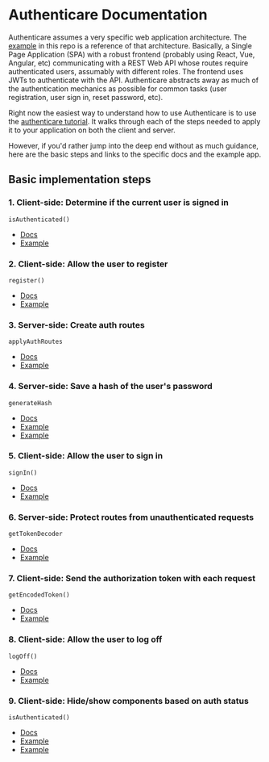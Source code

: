 # Authenticare Documentation

Authenticare assumes a very specific web application architecture. The [example](/example) in this repo is a reference of that architecture. Basically, a Single Page Application (SPA) with a robust frontend (probably using React, Vue, Angular, etc) communicating with a REST Web API whose routes require authenticated users, assumably with different roles. The frontend uses JWTs to authenticate with the API. Authenticare abstracts away as much of the authentication mechanics as possible for common tasks (user registration, user sign in, reset password, etc).

Right now the easiest way to understand how to use Authenticare is to use the [authenticare tutorial](https://github.com/don-smith/authenticare-tutorial). It walks through each of the steps needed to apply it to your application on both the client and server.

However, if you'd rather jump into the deep end without as much guidance, here are the basic steps and links to the specific docs and the example app.

## Basic implementation steps

### 1. Client-side: Determine if the current user is signed in

  `isAuthenticated()`

  - [Docs](https://github.com/don-smith/authenticare/blob/master/docs/client/isAuthenticated.md)
  - [Example](https://github.com/don-smith/authenticare/blob/master/example/client/components/Authenticated.jsx)

### 2. Client-side: Allow the user to register

  `register()`

  - [Docs](https://github.com/don-smith/authenticare/blob/master/docs/client/register.md)
  - [Example](https://github.com/don-smith/authenticare/blob/master/example/client/components/Register.jsx)

### 3. Server-side: Create auth routes

  `applyAuthRoutes`

  - [Docs](https://github.com/don-smith/authenticare/blob/master/docs/server/applyAuthRoutes.md)
  - [Example](https://github.com/don-smith/authenticare/blob/master/example/server/routes/auth.js)

### 4. Server-side: Save a hash of the user's password

  `generateHash`

  - [Docs](https://github.com/don-smith/authenticare/blob/master/docs/server/generateHash.md)
  - [Example](https://github.com/don-smith/authenticare/blob/master/example/server/db/users.js)
  - [Example](https://github/com/don-smith/authenticare/blob/master/tests/server/db/seeds/users.js)

### 5. Client-side: Allow the user to sign in

  `signIn()`

  - [Docs](https://github.com/don-smith/authenticare/blob/master/docs/client/signIn.md)
  - [Example](https://github.com/don-smith/authenticare/blob/master/example/client/components/Register.jsx)

### 6. Server-side: Protect routes from unauthenticated requests

  `getTokenDecoder`

  - [Docs](https://github.com/don-smith/authenticare/blob/master/docs/server/getTokenDecoder.md)
  - [Example](https://github.com/don-smith/authenticare/blob/master/example/server/routes/fruit.js)

### 7. Client-side: Send the authorization token with each request

  `getEncodedToken()`

  - [Docs](https://github.com/don-smith/authenticare/blob/master/docs/client/getEncodedToken.md)
  - [Example](https://github.com/don-smith/authenticare/blob/master/example/client/api.js)

### 8. Client-side: Allow the user to log off

  `logOff()`

  - [Docs](https://github.com/don-smith/authenticare/blob/master/docs/client/logOff.md)
  - [Example](https://github.com/don-smith/authenticare/blob/master/example/client/components/Nav.jsx)

### 9. Client-side: Hide/show components based on auth status

  `isAuthenticated()`

  - [Docs](https://github.com/don-smith/authenticare/blob/master/docs/client/isAuthenticated.md)
  - [Example](https://github.com/don-smith/authenticare/blob/master/example/client/components/Nav.jsx)
  - [Example](https://github.com/don-smith/authenticare/blob/master/example/client/components/Authenticated.jsx)

